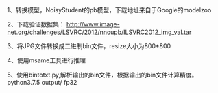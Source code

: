 1、转换模型，NoisyStudent的pb模型，下载地址来自于Google的modelzoo

2、下载验证数据集：
http://www.image-net.org/challenges/LSVRC/2012/nnoupb/ILSVRC2012_img_val.tar

3、将JPG文件转换成二进制bin文件，resize大小为800*800

4、使用msame工具进行推理

5、使用bintotxt.py,解析输出的bin文件，根据输出的bin文件计算精度。
python3.7.5 output/ fp32
